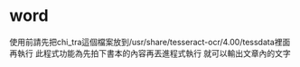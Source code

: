 # word
使用前請先把chi_tra這個檔案放到/usr/share/tesseract-ocr/4.00/tessdata裡面再執行
此程式功能為先拍下書本的內容再丟進程式執行 就可以輸出文章內的文字 
